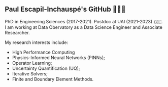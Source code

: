 ## Paul Escapil-Inchauspé's GitHub 👋🇫🇷 

PhD in Engineering Sciences (2017-2021). Postdoc at UAI (2021-2023) 🇨🇱. 
I am working at Data Obervatory as a Data Science Engineer and Associate Researcher.

My research interests include:
- High Performance Computing
- Physics-Informed Neural Networks (PINNs);
- Operator Learning;
- Uncertainty Quantification (UQ);
- Iterative Solvers;
- Finite and Boundary Element Methods.

<!--
**pescap/pescap** is a ✨ _special_ ✨ repository because its `README.md` (this file) appears on your GitHub profile.

Here are some ideas to get you started:

- 🔭 I’m currently working on ...
- 🌱 I’m currently learning ...
- 👯 I’m looking to collaborate on ...
- 🤔 I’m looking for help with ...
- 💬 Ask me about ...
- 📫 How to reach me: ...
- 😄 Pronouns: ...
- ⚡ Fun fact: ...
-->

